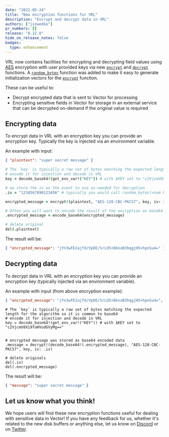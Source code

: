 ```yaml
---
date: "2022-05-24"
title: "New encryption functions for VRL"
description: "Encrypt and decrypt data in VRL"
authors: ["jszwedko"]
pr_numbers: []
release: "0.22.0"
hide_on_release_notes: false
badges:
  type: enhancement
---
```


VRL now contains facilities for encrypting and decrypting field values using [AES][AES] encryption with user
provided keys via new [`encrypt`][encrypt] and [`decrypt`][decrypt] functions. A [`random_bytes`][random_bytes] function
was added to make it easy to generate initialization vectors for the [`encrypt`][encrypt] function.

These can be useful to:

- Decrypt encrypted data that is sent to Vector for processing
- Encrypting sensitive fields in Vector for storage in an external service that can be decrypted on-demand if the
  original value is required

## Encrypting data

To encrypt data in VRL with an encryption key you can provide an encryption key. Typically the key is injected via an
environment variable.

An example with input:

```json
{ "plaintext": "super secret message" }
```

```coffeescript
# The `key` is typically a raw set of bytes matching the expected length for the algorithm so it is common to base64
# encode it for injection and decode in VRL
key = decode_base64!(get_env_var!("KEY")) # with $KEY set to "c2VjcmV0X19faHVudGVyMg==" in this example

# we store the iv on the event to use as-needed for decryption
.iv = "1234567890123456" # typically you would call random_bytes(<num bytes expected by algorithm>)

encrypted_message = encrypt!(plaintext, "AES-128-CBC-PKCS7", key, iv: iv)

# Often you will want to encode the result of the encryption as base64 so it can be represented as a string
.encrypted_message = encode_base64(encrypted_message)

# delete original
del(.plaintext)
```

The result will be:

```json
{ "encrypted_message": "jYn3wFE2ajfd/VpDE/SrLO5+DknxB3hqgjH5+hpnSu4=" }
```

## Decrypting data

To decrypt data in VRL with an encryption key you can provide an encryption key (typically injected via an environment
variable).

An example with input (from above encryption example):

```json
{ "encrypted_message": "jYn3wFE2ajfd/VpDE/SrLO5+DknxB3hqgjH5+hpnSu4=", "iv": "1234567890123456"}
```

```text
# The `key` is typically a raw set of bytes matching the expected length for the algorithm so it is common to base64
# encode it for injection and decode in VRL
key = decode_base64!(get_env_var!("KEY")) # with $KEY set to "c2VjcmV0X19faHVudGVyMg=="


# encrypted message was stored as base64 encoded data
.message = decrypt!(decode_base64!(.encrypted_message), "AES-128-CBC-PKCS7", key, iv: .iv)

# delete originals
del(.iv)
del(.encrypted_message)
```

The result will be:

```json
{ "message": "super secret message" }
```

## Let us know what you think!

We hope users will find these new encryption functions useful for dealing with sensitive data in Vector! If you have any
feedback for us, whether it's related to the new disk buffers or anything else, let us know on [Discord] or on
[Twitter].

[AES]: https://en.wikipedia.org/wiki/Advanced_Encryption_Standard
[encrypt]: /docs/reference/vrl/functions/#encrypt
[decrypt]: /docs/reference/vrl/functions/#decrypt
[random_bytes]: /docs/reference/vrl/functions/#random_bytes
[Discord]: https://discord.gg/n3CuBAwNCn
[Twitter]: https://twitter.com/vectordotdev
